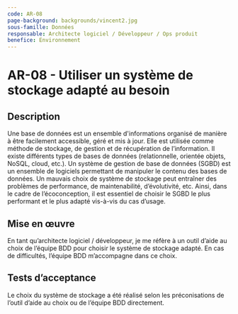 ```yaml
---
code: AR-08
page-background: backgrounds/vincent2.jpg
sous-famille: Données
responsable: Architecte logiciel / Développeur / Ops produit
benefice: Environnement
---
```

# AR-08 - Utiliser un système de stockage adapté au besoin

## Description

Une base de données est un ensemble d'informations organisé de manière à être facilement accessible, géré et mis à jour. Elle est utilisée comme méthode de stockage, de gestion et de récupération de l’information. Il existe différents types de bases de données (relationnelle, orientée objets, NoSQL, cloud, etc.). Un système de gestion de base de données (SGBD) est un ensemble de logiciels permettant de manipuler le contenu des bases de données. 
Un mauvais choix de système de stockage peut entraîner des problèmes de performance, de maintenabilité, d’évolutivité, etc. Ainsi, dans le cadre de l’écoconception, il est essentiel de choisir le SGBD le plus performant et le plus adapté vis-à-vis du cas d’usage.

## Mise en œuvre

En tant qu’architecte logiciel / développeur, je me réfère à un outil d’aide au choix de l’équipe BDD pour choisir le système de stockage adapté.
En cas de difficultés, l’équipe BDD m’accompagne dans ce choix.

## Tests d’acceptance

Le choix du système de stockage a été réalisé selon les préconisations de l’outil d’aide au choix ou de l’équipe BDD directement.